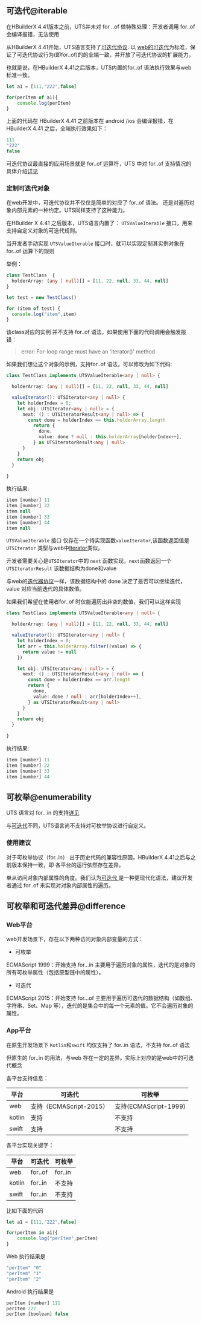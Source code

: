 ## 可迭代@iterable

在HBuilderX 4.41版本之前，UTS并未对 for ..of 做特殊处理：开发者调用 for..of 会编译报错，无法使用

从HBuilderX 4.41开始，UTS语言支持了[可迭代协议](https://issues.dcloud.net.cn/pages/issues/detail?id=6511). 以 [web的可迭代](https://developer.mozilla.org/zh-CN/docs/Web/JavaScript/Reference/Iteration_protocols)为标准，保证了可迭代协议行为(即for..of)的的全端一致，并开放了可迭代协议的扩展能力。

也就是说，在HBuilderX 4.41之后版本，UTS内置的for..of 语法执行效果与web标准一致。

```ts
let a1 = [111,"222",false]

for(perItem of a1){
	console.log(perItem)
}
```

上面的代码在 HBuilderX 4.41 之前版本在 android /ios 会编译报错，在HBuilderX 4.41 之后，全端执行效果如下：

```ts
111
"222"
false
```

可迭代协议最直接的应用场景就是 for..of 运算符，UTS 中对 for..of 支持情况的具体介绍[详见](./loops.md#forof)


### 定制可迭代对象

在web开发中，可迭代协议并不仅仅是简单的对应了 for..of 语法。 还是对遍历对象内部元素的一种约定。UTS同样支持了这种能力。

在HBuilder X 4.41 之后版本，UTS语言内置了：  `UTSValueIterable` 接口，用来支持自定义对象的可迭代规则。

当开发者手动实现 `UTSValueIterable` 接口时，就可以实现定制其实例对象在 for..of 运算下的规则

举例：

```typescript
class TestClass  {
  holderArray: (any | null)[] = [11, 22, null, 33, 44, null]
}

let test = new TestClass()

for (item of test) {
  console.log("item",item)
}
```

该class对应的实例 并不支持 for..of 语法，如果使用下面的代码调用会触发报错：
 
>  ‌error: For-loop range must have an 'iterator()' method‌

如果我们想让这个对象的示例，支持for..of 语法，可以修改为如下代码:

```typescript
class TestClass implements UTSValueIterable<any | null> {

  holderArray: (any | null)[] = [11, 22, null, 33, 44, null]

  valueIterator(): UTSIterator<any | null> {
    let holderIndex = 0;
    let obj: UTSIterator<any | null> = {
      next: () : UTSIteratorResult<any | null> => {
        const done = holderIndex == this.holderArray.length
          return {
            done,
            value: done ? null : this.holderArray[holderIndex++],
          } as UTSIteratorResult<any | null>
      }
    }
    return obj
  }
  
}
```
执行结果:

```typescript
item ‍[number]‍ 11
item ‍[number]‍ 22
item null
item ‍[number]‍ 33
item ‍[number]‍ 44
item null
```

`UTSValueIterable` 接口 仅存在一个待实现函数`valueIterator`,该函数返回值是 `UTSIterator` 类型与web中[Iterator](https://developer.mozilla.org/zh-CN/docs/Web/JavaScript/Reference/Global_Objects/Iterator)类似。

开发者需要关心是`UTSIterator`中的 `next` 函数实现，`next`函数返回一个 `UTSIteratorResult` 该数据结构为done和value

与web的[迭代器协议](https://developer.mozilla.org/zh-CN/docs/Web/JavaScript/Reference/Iteration_protocols#%E8%BF%AD%E4%BB%A3%E5%99%A8%E5%8D%8F%E8%AE%AE)一样，该数据结构中的 done 决定了是否可以继续迭代，value 对应当前迭代的具体数值。


如果我们希望在使用者for..of 时仅能遍历出非空的数值，我们可以这样实现


```typescript
class TestClass implements UTSValueIterable<any | null> {

  holderArray: (any | null)[] = [11, 22, null, 33, 44, null]

  valueIterator(): UTSIterator<any | null> {
    let holderIndex = 0;
    let arr = this.holderArray.filter((value) => { 
      return value != null
    })

    let obj: UTSIterator<any | null> = {
      next: () : UTSIteratorResult<any | null> => {
        const done = holderIndex == arr.length
        return {
          done,
          value: done ? null : arr[holderIndex++],
        } as UTSIteratorResult<any | null>
      }
    }
    return obj
  }
  
}
```

执行结果:
```typescript
item ‍[number]‍ 11
item ‍[number]‍ 22
item ‍[number]‍ 33
item ‍[number]‍ 44
```


## 可枚举@enumerability

UTS 语言对 for...in 的支持[详见](./loops.md#forin)

与[可迭代](#iterable)不同，UTS语言尚不支持对可枚举协议进行自定义。

### 使用建议

对于可枚举协议（for..in） 出于历史代码的兼容性原因，HBuilderX 4.41之后与之前版本保持一致，即 各平台的运行依然存在差异。

单从访问对象内部属性的角度。我们认为[可迭代 ](#iterable) 是一种更现代化语法，建议开发者通过 for..of 来实现对对象内部属性的遍历。


## 可枚举和可迭代差异@difference

### Web平台

web开发场景下，存在以下两种访问对象内部变量的方式：

+ 可枚举

ECMAScript 1999：开始支持 for...in 主要用于遍历对象的属性，迭代的是对象的所有可枚举属性（包括原型链中的属性）。

+ 可迭代

ECMAScript 2015：开始支持 for...of 主要用于遍历可迭代的数据结构（如数组、字符串、Set、Map 等），迭代的是集合中的每一个元素的值。它不会遍历对象的属性。


### App平台

在原生开发场景下 `Kotlin`和`swift` 均仅支持了 for..in 语法，不支持 for..of 语法

但原生的 for..in 的用法，与web 存在一定的差异。实际上对应的是web中的可迭代概念


各平台支持信息：

|平台   |可迭代|可枚举|
|---   |------|-----|
|web   |支持（ECMAScript-2015）|支持(ECMAScript-1999)|
|kotlin|支持|不支持|
|swift |支持|不支持|

各平台实现关键字：

|平台   |可迭代|可枚举|
|---   |------|-----|
|web   |for..of|for..in|
|kotlin|for..in|不支持|
|swift |for..in|不支持|


比如下面的代码

```typescript
let a1 = [111,"222",false]

for(perItem in a1){
	console.log("perItem",perItem)
}

```


Web 执行结果是
```typescript
"perItem" "0"
"perItem" "1"
"perItem" "2"
```

Android 执行结果是
```typescript
perItem ‍[number]‍ 111
perItem 222
perItem [boolean] false
```


